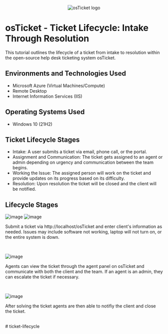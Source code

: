 <p align="center">
<img src="https://i.imgur.com/Clzj7Xs.png" alt="osTicket logo"/>
</p>

<h1>osTicket - Ticket Lifecycle: Intake Through Resolution</h1>
This tutorial outlines the lifecycle of a ticket from intake to resolution within the open-source help desk ticketing system osTicket.<br />


<h2>Environments and Technologies Used</h2>

- Microsoft Azure (Virtual Machines/Compute)
- Remote Desktop
- Internet Information Services (IIS)

<h2>Operating Systems Used </h2>

- Windows 10</b> (21H2)

<h2>Ticket Lifecycle Stages</h2>

- Intake: A user submits a ticket via email, phone call, or the portal.
- Assignment and Communication: The ticket gets assigned to an agent or admin depending on urgency and communication between the team begins.
- Working the Issue: The assigned person will work on the ticket and provide updates on its progress based on its difficulty.
- Resolution: Upon resolution the ticket will be closed and the client will be notified.

<h2>Lifecycle Stages</h2>

![image](https://github.com/user-attachments/assets/71404ba7-140e-46bc-b158-ee46561ab6da)
![image](https://github.com/user-attachments/assets/abf8937d-9349-42db-9fa7-a86362c6af62)

<p>
Submit a ticket via http://localhost/osTicket and enter client's information as needed. Issues may include software not working, laptop will not turn on, or the entire system is down.   
</p>
<br />

![image](https://github.com/user-attachments/assets/6c66e456-ad7b-4e1f-b713-97dfc8ebae1b)

<p>
Agents can view the ticket through the agent panel on osTicket and communicate with both the client and the team. If an agent is an admin, they can escalate the ticket if necessary.

</p>
<br />

![image](https://github.com/user-attachments/assets/25b0df82-0788-4186-bdec-f4ab17f87061)

<p>
After solving the ticket agents are then able to notifiy the client and close the ticket. 
</p>
<br /># ticket-lifecycle
